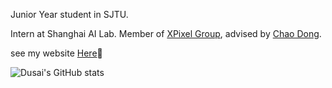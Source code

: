 Junior Year student in SJTU.

Intern at Shanghai AI Lab. Member of [XPixel Group](http://xpixel.group/), advised by [Chao Dong](http://xpixel.group/2010/01/20/chaodong.html).
 
see my website [Here](https://bytetriper.com.cn/)👯

![Dusai's GitHub stats](https://github-readme-stats.vercel.app/api?username=stacklens&show_icons=true&theme=tokyonight)

